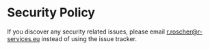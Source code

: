 # Security Policy

If you discover any security related issues, please email r.roscher@r-services.eu instead of using the issue tracker.
